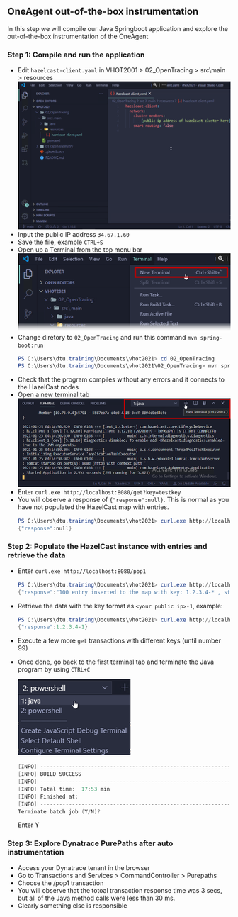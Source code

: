## OneAgent out-of-the-box instrumentation
In this step we will compile our Java Springboot application and explore the out-of-the-box instrumentation of the OneAgent

### Step 1: Compile and run the application
- Edit `hazelcast-client.yaml` in VHOT2001 > 02_OpenTracing > src\main > resources
  ![EditFile](../../../assets/images/01_oneagent_outofthebox_instrumentation-01.png)
- Input the public IP address `34.67.1.60`
- Save the file, example `CTRL+S`
- Open up a Terminal from the top menu bar
  ![EditFile](../../../assets/images/01_oneagent_outofthebox_instrumentation-02.png)
- Change diretory to `02_OpenTracing` and run this command `mvn spring-boot:run`
  ```powershell
  PS C:\Users\dtu.training\Documents\vhot2021> cd 02_OpenTracing
  PS C:\Users\dtu.training\Documents\vhot2021\02_OpenTracing> mvn spring-boot:run
  ```
- Check that the program compiles without any errors and it connects to the HazelCast nodes
- Open a new terminal tab
  ![EditFile](../../../assets/images/01_oneagent_outofthebox_instrumentation-03.png)
- Enter `curl.exe http://localhost:8080/get?key=testkey`
- You will observe a response of `{"response":null}`. This is normal as you have not populated the HazelCast map with entries.
  ```powershell
  PS C:\Users\dtu.training\Documents\vhot2021> curl.exe http://localhost:8080/get?key=testkey
  {"response":null}
  ```
### Step 2: Populate the HazelCast instance with entries and retrieve the data
- Enter `curl.exe http://localhost:8080/pop1`
  ```powershell
  PS C:\Users\dtu.training\Documents\vhot2021> curl.exe http://localhost:8080/pop1
  {"response":"100 entry inserted to the map with key: 1.2.3.4-* , starting with 1 "}
  ```
- Retrieve the data with the key format as `<your public ip>-1`, example:
  ```powershell
  PS C:\Users\dtu.training\Documents\vhot2021> curl.exe http://localhost:8080/get?key=1.2.3.4-1
  {"response":1.2.3.4-1}
  ```
- Execute a few more `get` transactions with different keys (until number 99)
- Once done, go back to the first terminal tab and terminate the Java program by using `CTRL+C`

  ![EditFile](../../../assets/images/01_oneagent_outofthebox_instrumentation-04.png)
  ```powershell
  [INFO] ------------------------------------------------------------------------
  [INFO] BUILD SUCCESS
  [INFO] ------------------------------------------------------------------------
  [INFO] Total time:  17:53 min
  [INFO] Finished at: 
  [INFO] ------------------------------------------------------------------------
  Terminate batch job (Y/N)?
  ```
  Enter Y

### Step 3: Explore Dynatrace PurePaths after auto instrumentation 
- Access your Dynatrace tenant in the browser
- Go to Transactions and Services > CommandController > Purepaths
- Choose the /pop1 transaction
- You will observe that the totoal transaction response time was 3 secs, but all of the Java method calls were less than 30 ms.
- Clearly something else is responsible

